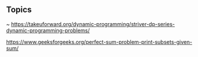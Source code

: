 ## Topics 
~ https://takeuforward.org/dynamic-programming/striver-dp-series-dynamic-programming-problems/

https://www.geeksforgeeks.org/perfect-sum-problem-print-subsets-given-sum/

